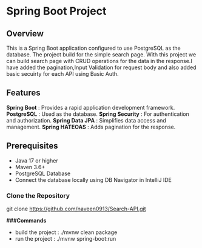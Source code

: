 # Spring Boot Project 

## Overview

This is a Spring Boot application configured to use PostgreSQL as the database. The project build for the simple search page. With this project we can build search page
with CRUD operations for the data in the response.I have added the pagination,Input Validation for request body and also added basic secuirty for each API using Basic Auth.

## Features

**Spring Boot** : Provides a rapid application development framework.
**PostgreSQL** : Used as the database.
**Spring Security** : For authentication and authorization.
**Spring Data JPA** : Simplifies data access and management.
**Spring HATEOAS** : Adds pagination for the response.

## Prerequisites

- Java 17 or higher
- Maven 3.6+ 
- PostgreSQL Database
- Connect the database locally using DB Navigator in IntelliJ IDE

### Clone the Repository
git clone https://github.com/naveen0913/Search-API.git


**###Commands**


- build the project : ./mvnw clean package
- run the project : ./mvnw spring-boot:run



